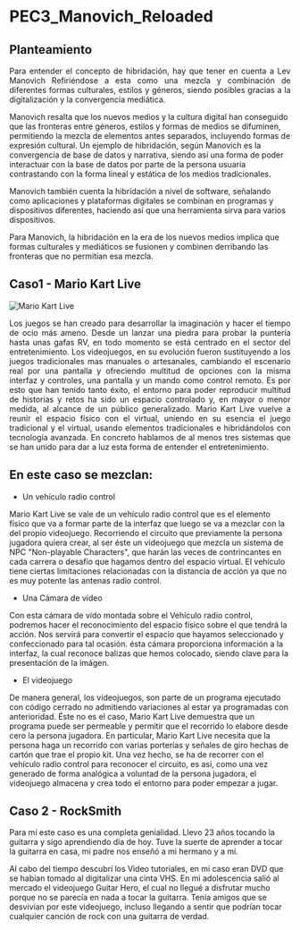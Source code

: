 # PEC3_Manovich_Reloaded
## Planteamiento
<p align="justify">
 Para entender el concepto de hibridación, hay que tener en cuenta a Lev Manovich Refiriéndose a esta como una mezcla y combinación de diferentes formas culturales, estilos y géneros, siendo posibles gracias a la digitalización y la convergencia mediática.

Manovich resalta que los nuevos medios y la cultura digital han conseguido que las fronteras entre géneros, estilos y formas de medios se difuminen, permitiendo la mezcla de elementos antes separados, incluyendo formas de expresión cultural.
Un ejemplo de hibridación, según Manovich es la convergencia de base de datos y narrativa, siendo así una forma de poder interactuar con la base de datos por parte de la persona usuaria contrastando con la forma lineal y estática de los medios tradicionales.

Manovich también cuenta la hibridación a nivel de software, señalando como aplicaciones y plataformas digitales se combinan en programas y dispositivos diferentes, haciendo así que una herramienta sirva para varios dispositivos.

Para Manovich, la hibridación en la era de los nuevos medios implica que formas culturales y mediáticos se fusionen y combinen derribando las fronteras que no permitían esa mezcla.
 </p>

## Caso1 - Mario Kart Live
![Mario Kart Live](https://www.vsgamers.es/thumbnails/product_gallery_large/uploads/products/nintendo/accesorios/mario-kart-live-home-circuit-mario/galeria/mario-kart-live-home-circuit-mario-galeria-3.jpg)

<p align="justify">
 Los juegos se han creado para desarrollar la imaginación y hacer el tiempo de ocio más ameno. Desde un lanzar una piedra para probar la puntería hasta unas gafas RV, en todo momento se está centrado en el sector del entretenimiento. Los videojuegos, en su evolución fueron sustituyendo a los juegos tradicionales mas manuales o artesanales, cambiando el escenario real por una pantalla y ofreciendo multitud de opciones con la misma interfaz y controles, una pantalla y un mando como control remoto. Es por esto que han tenido tanto éxito, el entorno para poder reproducir multitud de historias y retos ha sido un espacio controlado y, en mayor o menor medida, al alcance de un público generalizado. 
Mario Kart Live vuelve a reunir el espacio físico con el virtual, uniendo en su esencia el juego tradicional y el virtual, usando elementos tradicionales e hibridándolos con tecnología avanzada. En concreto hablamos de al menos tres sistemas que se han unido para dar a luz esta forma de entender el entretenimiento. 

## En este caso se mezclan:

 
 - Un vehículo radio control
 

 Mario Kart Live se vale de un vehículo radio control que es el elemento físico que va a formar parte de la interfaz que luego se va a mezclar con la del propio videojuego. Recorriendo el circuito que previamente la persona jugadora quiera crear, al ser éste un videojuego que mezcla un sistema de NPC "Non-playable Characters", que harán las veces de contrincantes en cada carrera o desafío que hagamos dentro del espacio virtual. El vehículo tiene ciertas limitaciones relacionadas con la distancia de acción ya que no es muy potente las antenas radio control.


 
 - Una Cámara de vídeo
 
 Con esta cámara de vído montada sobre el Vehículo radio control, podremos hacer el reconocimiento del espacio físico sobre el que tendrá la acción. Nos servirá para convertir el espacio que hayamos seleccionado y confeccionado para tal ocasión. ésta cámara proporciona información a la interfaz, la cual reconoce balizas que hemos colocado, siendo clave para la presentación de la imágen.

 
 - El videojuego
 

 De manera general, los videojuegos, son parte de un programa ejecutado con código cerrado no admitiendo variaciones al estar ya programadas con anterioridad. Éste no es el caso, Mario Kart Live demuestra que un programa puede ser permeable y permitir que el recorrido lo elabore desde cero la persona jugadora. En particular, Mario Kart Live necesita que la persona haga un recorrido con varias porterías y señales de giro hechas de cartón que trae el propio kit. Una vez hecho, se ha de recorrer con el vehículo radio control para reconocer el circuito, es así, como una vez generado de forma analógica a voluntad de la persona jugadora, el videojuego almacena y crea todo el entorno para poder empezar a jugar.  

 ## Caso 2 - RockSmith
 Para mí este caso es una completa genialidad. Llevo 23 años tocando la guitarra y sigo aprendiendo día de hoy. Tuve la suerte de aprender a tocar la guitarra en casa, mi padre nos enseñó a mi hermano y a mí.

Al cabo del tiempo descubrí los Video tutoriales, en mi caso eran DVD que se habían tomado al digitalizar una cinta VHS. En mi adolescencia salió al mercado el videojuego Guitar Hero, el cual no llegué a disfrutar mucho porque no se parecía en nada a tocar la guitarra. Tenía amigos que se desvivían por este videojuego, incluso llegando a sentir que podrían tocar cualquier canción de rock con una guitarra de verdad.
 
</p>

